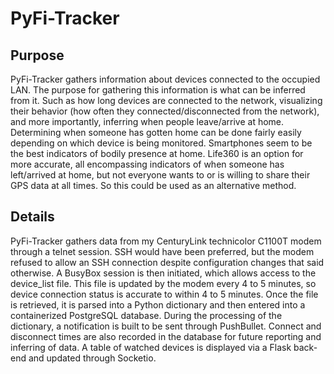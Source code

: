 # PyFi-Tracker

## Purpose

PyFi-Tracker gathers information about devices connected to the occupied LAN. The purpose for
gathering this information is what can be inferred from it. Such as how long devices are connected to
the network, visualizing their behavior (how often they connected/disconnected from the network), and
more importantly, inferring when people leave/arrive at home. Determining when someone has gotten home
can be done fairly easily depending on which device is being monitored. Smartphones seem to be the
best indicators of bodily presence at home. Life360 is an option for more accurate, all encompassing
indicators of when someone has left/arrived at home, but not everyone wants to or is willing to share
their GPS data at all times. So this could be used as an alternative method.

## Details

PyFi-Tracker gathers data from my CenturyLink technicolor C1100T modem through a telnet session. SSH
would have been preferred, but the modem refused to allow an SSH connection despite configuration
changes that said otherwise. A BusyBox session is then initiated, which allows access to the
device_list file. This file is updated by the modem every 4 to 5 minutes, so device connection status
is accurate to within 4 to 5 minutes. Once the file is retrieved, it is parsed into a Python
dictionary and then entered into a containerized PostgreSQL database. During the processing of the
dictionary, a notification is built to be sent through PushBullet. Connect and disconnect times are also recorded in the database for future reporting
and inferring of data. A table of watched devices is displayed via a Flask back-end and updated through Socketio.
